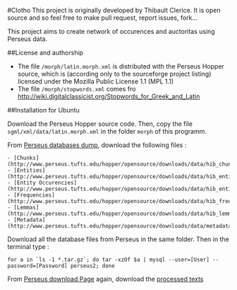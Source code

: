 #Clotho
This project is originally developed by Thibault Clerice. It is open source and so feel free to make pull request, report issues, fork...

This project aims to create network of occurences and auctoritas using Perseus data. 

##License and authorship
- The file `/morph/latin.morph.xml` is distributed with the Perseus Hopper source, which is (according only to the sourceforge project listing) licensed under the Mozilla Public License 1.1 (MPL 1.1)
- The file `/morph/stopwords.xml` comes fro http://wiki.digitalclassicist.org/Stopwords_for_Greek_and_Latin

##Installation for Ubuntu

Download the Perseus Hopper source code. Then, copy the file `sgml/xml/data/latin.morph.xml` in the folder `morph` of this programm.

From [Perseus databases dump](http://www.perseus.tufts.edu/hopper/opensource/download), download the following files :

	- [Chunks](http://www.perseus.tufts.edu/hopper/opensource/downloads/data/hib_chunks.tar.gz)
	- [Entities](http://www.perseus.tufts.edu/hopper/opensource/downloads/data/hib_entities.tar.gz)
	- [Entity Occurencies](http://www.perseus.tufts.edu/hopper/opensource/downloads/data/hib_entity_occurrences.tar.gz)
	- [Frequencies](http://www.perseus.tufts.edu/hopper/opensource/downloads/data/hib_frequencies.tar.gz)
	- [Lemmas](http://www.perseus.tufts.edu/hopper/opensource/downloads/data/hib_lemmas.tar.gz)
	- [Metadata](http://www.perseus.tufts.edu/hopper/opensource/downloads/data/metadata.tar.gz)

Download all the database files from Perseus in the same folder. Then in the terminal type :

```
for a in `ls -1 *.tar.gz`; do tar -xzOf $a | mysql --user=[User] --password=[Password] perseus2; done
```

From [Perseus download Page]() again, download the [processed texts](http://www.perseus.tufts.edu/hopper/opensource/downloads/data/sgml.xml.texts.tar.gz)